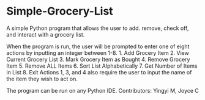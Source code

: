 # Simple-Grocery-List
A simple Python program that allows the user to add. remove, check off, and interact with a grocery list.

When the program is run, the user will be prompted to enter one of eight actions by inputting an integer between 1-8. 
    1. Add Grocery Item
    2. View Current Grocery List
    3. Mark Grocery Item as Bought
    4. Remove Grocery Item
    5. Remove ALL Items
    6. Sort List Alphabetically
    7. Get Number of Items in List
    8. Exit
Actions 1, 3, and 4 also require the user to input the name of the item they wish to act on. 

The program can be run on any Python IDE.
Contributors: Yingyi M, Joyce C

